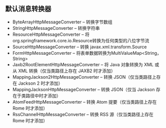 ## 默认消息转换器

- ByteArrayHttpMessageConverter – 转换字节数组
- StringHttpMessageConverter – 转换字符串
- ResourceHttpMessageConverter – 将org.springframework.core.io.Resource转换为任何类型的八位字节流
- SourceHttpMessageConverter – 转换 javax.xml.transform.Source
- FormHttpMessageConverter – 将表单数据转换为MultiValueMap<String， String>
- Jaxb2RootElementHttpMessageConverter – 将 Java 对象转换为 XML 或从 XML 转换（仅当类路径上存在 JAXB2 时才添加）
- MappingJackson2HttpMessageConverter – 转换 JSON（仅当类路径上存在 Jackson 2 时才添加）
- MappingJacksonHttpMessageConverter – 转换 JSON（仅当 Jackson 存在于类路径中时才添加）
- AtomFeedHttpMessageConverter – 转换 Atom 提要（仅当类路径上存在 Rome 时才添加）
- RssChannelHttpMessageConverter – 转换 RSS 源（仅当类路径上存在 Rome 时才添加）